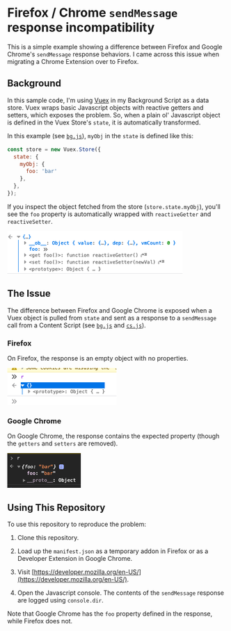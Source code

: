 # Firefox / Chrome `sendMessage` response incompatibility

This is a simple example showing a difference between Firefox and Google Chrome's `sendMessage` response behaviors. I
came across this issue when migrating a Chrome Extension over to Firefox.

## Background

In this sample code, I'm using [Vuex](https://vuex.vuejs.org/) in my Background Script as a data store. Vuex wraps
basic Javascript objects with reactive getters and setters, which exposes the problem. So, when a plain ol' Javascript
object is defined in the Vuex Store's `state`, it is automatically transformed.

In this example (see [`bg.js`](blob/main/bg.js)), `myObj` in the `state` is defined like this:

```js
const store = new Vuex.Store({
  state: {
    myObj: {
      foo: 'bar'
    },
  },
});
```

If you inspect the object fetched from the store (`store.state.myObj`), you'll see the `foo` property is automatically
wrapped with `reactiveGetter` and `reactiveSetter`.

![screenshot showing wrapped properties](images/wrapped.png)

## The Issue

The difference between Firefox and Google Chrome is exposed when a Vuex object is pulled from `state` and sent as a
response to a `sendMessage` call from a Content Script (see [`bg.js`](blob/main/bg.js) and [`cs.js`](blob/main/cs.js)).

### Firefox

On Firefox, the response is an empty object with no properties.

![screenshot showing empty object on firefox](images/firefox.png)

### Google Chrome

On Google Chrome, the response contains the expected property (though the `getters` and `setters` are removed).

![screenshot showing object on chrome](images/chrome.png)

## Using This Repository

To use this repository to reproduce the problem:

1. Clone this repository.

1. Load up the `manifest.json` as a temporary addon in Firefox or as a Developer Extension in Google Chrome.

1. Visit [https://developer.mozilla.org/en-US/](https://developer.mozilla.org/en-US/).

1. Open the Javascript console. The contents of the `sendMessage` response are logged using `console.dir`.

Note that Google Chrome has the `foo` property defined in the response, while Firefox does not.

